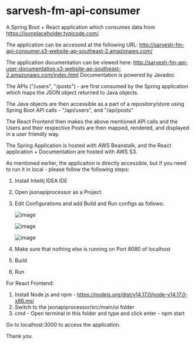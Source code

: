 # sarvesh-fm-api-consumer

A Spring Boot + React application which consumes data from https://jsonplaceholder.typicode.com/.

The application can be accessed at the following URL:
http://sarvesh-fm-api-consumer.s3-website-ap-southeast-2.amazonaws.com/

The application documentation can be viewed here:
http://sarvesh-fm-api-user-documentation.s3-website-ap-southeast-2.amazonaws.com/index.html
Documentation is powered by Javadoc

The APIs ("/users", "/posts") - are first consumed by the Spring application which maps the JSON object returned to Java objects.

The Java objects are then accessible as a part of a repository/store using Spring Boot API calls - "/api/users", and "/api/posts"

The React Frontend then makes the above mentioned API calls and the Users and their respective Posts are then mapped, rendered, and displayed in a user friendly way.

The Spring Application is hosted with AWS Beanstalk, and the React application + Documentation are hosted with AWS S3.

As mentioned earlier, the applicaiton is directly accessible, but if you need to run it in local - please follow the following steps:

1. Install Intellij IDEA IDE
2. Open jsonapiprocessor as a Project
3. Edit Configurations and add Build and Run configs as follows:

   ![image](https://user-images.githubusercontent.com/35260770/119263611-deaa7880-bc33-11eb-965e-49dcb933bc84.png)
   
   ![image](https://user-images.githubusercontent.com/35260770/119262885-e74d7f80-bc30-11eb-84e2-7372cfb5b248.png)
   
   ![image](https://user-images.githubusercontent.com/35260770/119262927-13690080-bc31-11eb-9590-6b51e63c1c40.png)
   
4. Make sure that nothing else is running on Port 8080 of localhost
5. Build
6. Run

For React Frontend:

1. Install Node.js and npm - https://nodejs.org/dist/v14.17.0/node-v14.17.0-x86.msi
2. Switch to the jsonapiprocessor/src/main/ui folder
3. cmd - Open terminal in this folder and type and click enter - npm start

Go to localhost:3000 to access the application.

Thank you.
